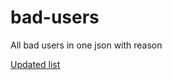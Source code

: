 # bad-users
All bad users in one json with reason

[Updated list](https://pastebin.com/raw/u2QxrFZB)
